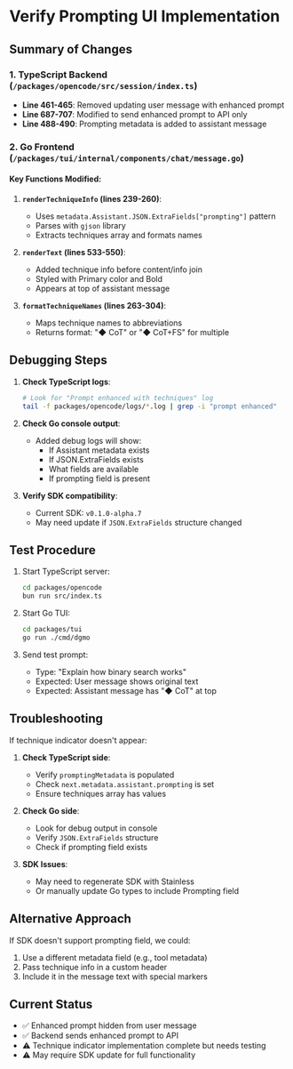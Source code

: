# Verify Prompting UI Implementation

## Summary of Changes

### 1. TypeScript Backend (`/packages/opencode/src/session/index.ts`)

- **Line 461-465**: Removed updating user message with enhanced prompt
- **Line 687-707**: Modified to send enhanced prompt to API only
- **Line 488-490**: Prompting metadata is added to assistant message

### 2. Go Frontend (`/packages/tui/internal/components/chat/message.go`)

#### Key Functions Modified:

1. **`renderTechniqueInfo` (lines 239-260)**:

   - Uses `metadata.Assistant.JSON.ExtraFields["prompting"]` pattern
   - Parses with `gjson` library
   - Extracts techniques array and formats names

2. **`renderText` (lines 533-550)**:

   - Added technique info before content/info join
   - Styled with Primary color and Bold
   - Appears at top of assistant message

3. **`formatTechniqueNames` (lines 263-304)**:
   - Maps technique names to abbreviations
   - Returns format: "◆ CoT" or "◆ CoT+FS" for multiple

## Debugging Steps

1. **Check TypeScript logs**:

   ```bash
   # Look for "Prompt enhanced with techniques" log
   tail -f packages/opencode/logs/*.log | grep -i "prompt enhanced"
   ```

2. **Check Go console output**:

   - Added debug logs will show:
     - If Assistant metadata exists
     - If JSON.ExtraFields exists
     - What fields are available
     - If prompting field is present

3. **Verify SDK compatibility**:
   - Current SDK: `v0.1.0-alpha.7`
   - May need update if `JSON.ExtraFields` structure changed

## Test Procedure

1. Start TypeScript server:

   ```bash
   cd packages/opencode
   bun run src/index.ts
   ```

2. Start Go TUI:

   ```bash
   cd packages/tui
   go run ./cmd/dgmo
   ```

3. Send test prompt:
   - Type: "Explain how binary search works"
   - Expected: User message shows original text
   - Expected: Assistant message has "◆ CoT" at top

## Troubleshooting

If technique indicator doesn't appear:

1. **Check TypeScript side**:

   - Verify `promptingMetadata` is populated
   - Check `next.metadata.assistant.prompting` is set
   - Ensure techniques array has values

2. **Check Go side**:

   - Look for debug output in console
   - Verify `JSON.ExtraFields` structure
   - Check if prompting field exists

3. **SDK Issues**:
   - May need to regenerate SDK with Stainless
   - Or manually update Go types to include Prompting field

## Alternative Approach

If SDK doesn't support prompting field, we could:

1. Use a different metadata field (e.g., tool metadata)
2. Pass technique info in a custom header
3. Include it in the message text with special markers

## Current Status

- ✅ Enhanced prompt hidden from user message
- ✅ Backend sends enhanced prompt to API
- ⚠️ Technique indicator implementation complete but needs testing
- ⚠️ May require SDK update for full functionality

